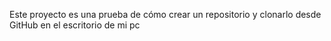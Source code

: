Este proyecto es una prueba de cómo crear un repositorio y clonarlo desde GitHub en el escritorio de mi pc
